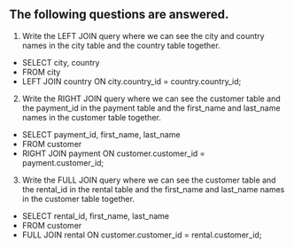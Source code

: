 The following questions are answered.
--
1) Write the LEFT JOIN query where we can see the city and country names in the city table and the country table together.
- SELECT city, country
- FROM city
- LEFT JOIN country ON city.country_id = country.country_id;
2) Write the RIGHT JOIN query where we can see the customer table and the payment_id in the payment table and the first_name and last_name names in the customer table together.
- SELECT payment_id, first_name, last_name
- FROM customer
- RIGHT JOIN payment ON customer.customer_id = payment.customer_id;
3) Write the FULL JOIN query where we can see the customer table and the rental_id in the rental table and the first_name and last_name names in the customer table together.
- SELECT rental_id, first_name, last_name
- FROM customer
- FULL JOIN rental ON customer.customer_id = rental.customer_id;
